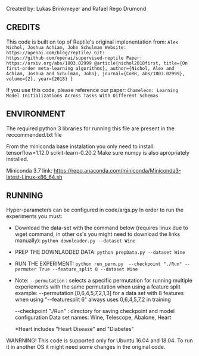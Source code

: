 Created by: Lukas Brinkmeyer and Rafael Rego Drumond

## CREDITS
   This code is built on top of Reptile's original implenentation from:
    ```
        Alex Nichol, Joshua Achiam, John Schulman
        Website: https://openai.com/blog/reptile/
        Git:     https://github.com/openai/supervised-reptile
        Paper:   https://arxiv.org/abs/1803.02999
        @article{nichol2018first,
              title={On first-order meta-learning algorithms},
              author={Nichol, Alex and Achiam, Joshua and Schulman, John},
              journal={CoRR, abs/1803.02999},
              volume={2},
              year={2018}
        }
     ```

   If you use this code, please reference our paper:
     ```
     Chameleon: Learning Model Initializations Across Tasks With Different Schemas
     ```
 
 ## ENVIRONMENT
   The required python 3 libraries for running this file are present in the reccommended.txt file
    
   From the miniconda base instalation you only need to install:
        tensorflow=1.12.0
        scikit-learn-0.20.2
   Make sure numpy is also apropriately installed.
    
   Miniconda 3.7 link:
   https://repo.anaconda.com/miniconda/Miniconda3-latest-Linux-x86_64.sh

## RUNNING
   Hyper-parameters can be configured in code/args.py
   In order to run the experiments you must:
    
   - Download the data-set with the command below (requires linux due to wget command, in other os's you might need to download the links manually):
        ```python downloader.py --dataset Wine```
        
   - PREP THE DOWNLAODED DATA:
        ```python prepData.py --dataset Wine```
        
   - RUN THE EXPERIMENT:
        ```python run_perm.py  --checkpoint "./Run" --permuter True --feature_split 8 --dataset Wine```
        
   - Note:
        ```--permutation```    : selects a specific permutation for running multiple
                               experiements with the same permutation when using a feature split
                               example: --permutation [0,6,4,5,7,2,1,3] for a data set with 8 features when
                               using "--featuresplit 6" always uses 0,6,4,5,7,2 in training
        
        --checkpoint "./Run" : directory for saving checkpoint and model configuration
   Data set names:
        Wine, Telescope, Abalone, Heart
        
        *Heart includes "Heart Disease" and "Diabetes"
        
   WANRNING!
            This code is supported only for Ubuntu 16.04 and 18.04. To run it in another OS it might need some
            changes in the original code.
